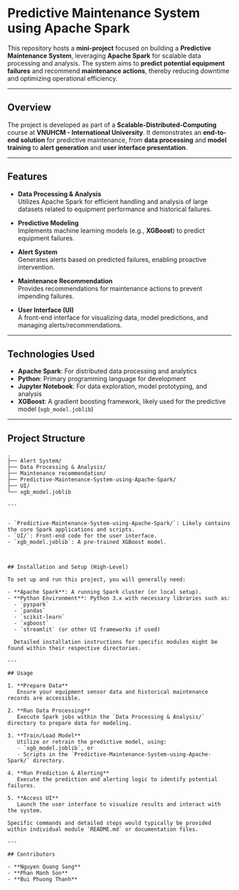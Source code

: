 # Predictive Maintenance System using Apache Spark

This repository hosts a **mini-project** focused on building a **Predictive Maintenance System**, leveraging **Apache Spark** for scalable data processing and analysis. The system aims to **predict potential equipment failures** and recommend **maintenance actions**, thereby reducing downtime and optimizing operational efficiency.

---

## Overview

The project is developed as part of a **Scalable-Distributed-Computing** course at **VNUHCM - International University**. It demonstrates an **end-to-end solution** for predictive maintenance, from **data processing** and **model training** to **alert generation** and **user interface presentation**.

---

## Features

- **Data Processing & Analysis**  
  Utilizes Apache Spark for efficient handling and analysis of large datasets related to equipment performance and historical failures.

- **Predictive Modeling**  
  Implements machine learning models (e.g., **XGBoost**) to predict equipment failures.

- **Alert System**  
  Generates alerts based on predicted failures, enabling proactive intervention.

- **Maintenance Recommendation**  
  Provides recommendations for maintenance actions to prevent impending failures.

- **User Interface (UI)**  
  A front-end interface for visualizing data, model predictions, and managing alerts/recommendations.

---

## Technologies Used

- **Apache Spark**: For distributed data processing and analytics  
- **Python**: Primary programming language for development  
- **Jupyter Notebook**: For data exploration, model prototyping, and analysis  
- **XGBoost**: A gradient boosting framework, likely used for the predictive model (`xgb_model.joblib`)

---

## Project Structure

```text
.
├── Alert System/
├── Data Processing & Analysis/
├── Maintenance recommendation/
├── Predictive-Maintenance-System-using-Apache-Spark/
├── UI/
└── xgb_model.joblib

---


- `Predictive-Maintenance-System-using-Apache-Spark/`: Likely contains the core Spark applications and scripts.
- `UI/`: Front-end code for the user interface.
- `xgb_model.joblib`: A pre-trained XGBoost model.



## Installation and Setup (High-Level)

To set up and run this project, you will generally need:

- **Apache Spark**: A running Spark cluster (or local setup).
- **Python Environment**: Python 3.x with necessary libraries such as:
  - `pyspark`
  - `pandas`
  - `scikit-learn`
  - `xgboost`
  - `streamlit` (or other UI frameworks if used)

  Detailed installation instructions for specific modules might be found within their respective directories.

---

## Usage

1. **Prepare Data**  
   Ensure your equipment sensor data and historical maintenance records are accessible.

2. **Run Data Processing**  
   Execute Spark jobs within the `Data Processing & Analysis/` directory to prepare data for modeling.

3. **Train/Load Model**  
   Utilize or retrain the predictive model, using:
   - `xgb_model.joblib`, or  
   - Scripts in the `Predictive-Maintenance-System-using-Apache-Spark/` directory.

4. **Run Prediction & Alerting**  
   Execute the prediction and alerting logic to identify potential failures.

5. **Access UI**  
   Launch the user interface to visualize results and interact with the system.

Specific commands and detailed steps would typically be provided within individual module `README.md` or documentation files.

---

## Contributors

- **Nguyen Quang Sang**
- **Phan Manh Son**
- **Bui Phuong Thanh**

